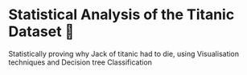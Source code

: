 # Statistical Analysis of the Titanic Dataset 🚢

Statistically proving why Jack of titanic had to die, using Visualisation techniques and Decision tree Classification
